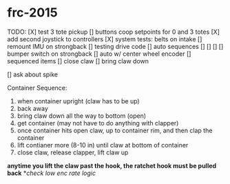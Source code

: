 # frc-2015

TODO:
[X] test 3 tote pickup
[] buttons coop setpoints for 0 and 3 totes
[X] add second joystick to controllers
[X] system tests: belts on intake
[] remount IMU on strongback
[] testing drive code
[] auto sequences
	[]
	[]
	[]
[] bumper switch on strongback
[] auto w/ center wheel encoder
[] sequenced items
	[] close claw
	[] bring claw down

[] ask about spike

Container Sequence:
1) when container upright (claw has to be up)
2) back away
3) bring claw down all the way to bottom (open)
4) get container (may not have to do anything with clapper)
5) once container hits open claw, up to container rim, and then clap the container
6) lift contianer more (8-10 in) until claw at bottom of container
7) close claw, release clapper, lift claw up

**anytime you lift the claw past the hook, the ratchet hook must be pulled back**
**check low enc rate logic*